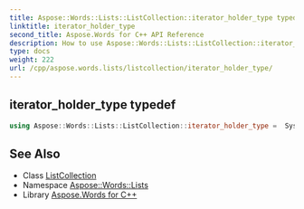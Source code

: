 ```yaml
---
title: Aspose::Words::Lists::ListCollection::iterator_holder_type typedef
linktitle: iterator_holder_type
second_title: Aspose.Words for C++ API Reference
description: How to use Aspose::Words::Lists::ListCollection::iterator_holder_type typedef of Aspose::Words::Lists::ListCollection class in C++.
type: docs
weight: 222
url: /cpp/aspose.words.lists/listcollection/iterator_holder_type/
---
```

## iterator_holder_type typedef




```cpp
using Aspose::Words::Lists::ListCollection::iterator_holder_type =  System::Collections::Generic::List<System::SharedPtr<Aspose::Words::Lists::List> >
```

## See Also

* Class [ListCollection](../)
* Namespace [Aspose::Words::Lists](../../)
* Library [Aspose.Words for C++](../../../)
